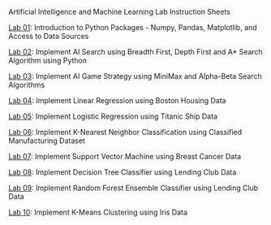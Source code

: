 Artificial Intelligence and Machine Learning Lab Instruction Sheets

[Lab 01](https://github.com/sri976/Aiml_2303A52033/blob/main/AIML_LAB_01_ipynb.ipynb): Introduction to Python Packages - Numpy, Pandas, Matplotlib, and Access to Data Sources

[Lab 02](https://github.com/sri976/Aiml_2303A52033/blob/main/AIML_LAB_02_ipynb.ipynb): Implement AI Search using Breadth First, Depth First and A* Search Algorithm using Python

[Lab 03](https://github.com/sri976/Aiml_2303A52033/blob/main/AIML_LAB_03.ipynb): Implement AI Game Strategy using MiniMax and Alpha-Beta Search Algorithms

[Lab 04](): Implement Linear Regression using Boston Housing Data

[Lab 05](): Implement Logistic Regression using Titanic Ship Data

[Lab 06](): Implement K-Nearest Neighbor Classification using Classified Manufacturing Dataset

[Lab 07](): Implement Support Vector Machine using Breast Cancer Data

[Lab 08](): Implement Decision Tree Classifier using Lending Club Data

[Lab 09](): Implement Random Forest Ensemble Classifier using Lending Club Data

[Lab 10](): Implement K-Means Clustering using Iris Data
